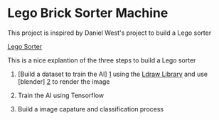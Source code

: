 # Lego Brick Sorter Machine


This project is inspired by Daniel West's project to build a Lego sorter

[Lego Sorter][3]

This is a nice explantion of the three steps to build a Lego sorter

1.  [Build a dataset to train the AI] [1] using the [Ldraw Library][3] and use [blender] [2] to render the image

2.  Train the AI using Tensorflow

3.  Build a image capature and classification process

[1]: https://github.com/Gadgeteering/LegoBrickClassification/blob/master/README.md
[2]: https://github.com/TobyLobster/ImportLDraw
[3]: http://www.ldraw.org/
[4]: https://youtu.be/-UGl0ZOCgwQ
[5]: https://towardsdatascience.com/how-i-created-over-100-000-labeled-lego-training-images-ec74191bb4ef
